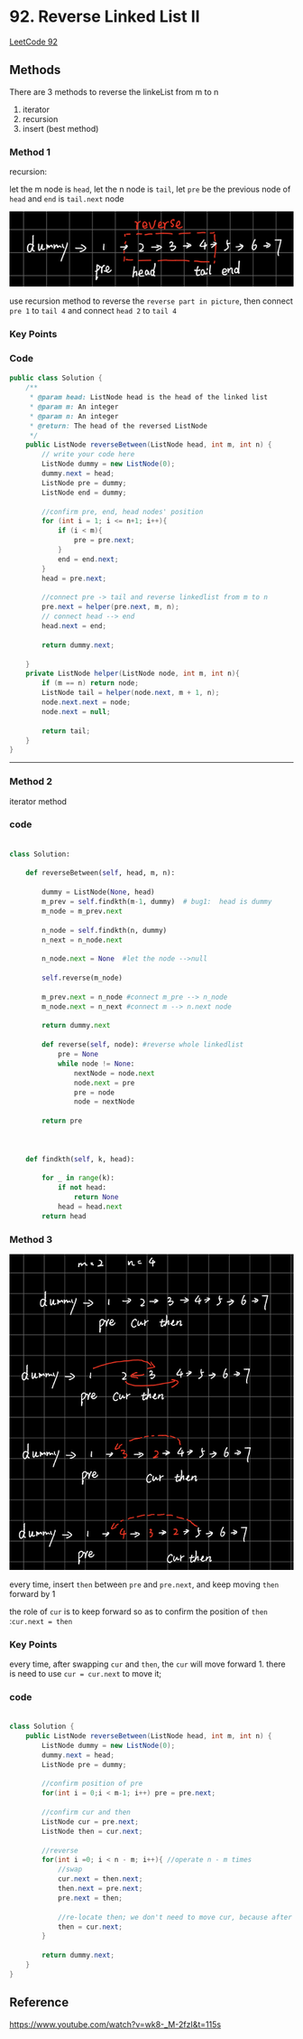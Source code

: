 # 92. Reverse Linked List II    

[LeetCode 92](https://leetcode.com/problems/reverse-linked-list-ii/)


## Methods
There are 3 methods to reverse the linkeList from m to n
1. iterator 
2. recursion 
3. insert (best method)
### Method 1
recursion:

let the m node is `head`, let the n node is `tail`, let `pre` be the previous node of `head` and `end` is `tail.next` node

![](../../Image/Reverse_Linked_List_II.png)

use recursion method to reverse the `reverse part in picture`, then connect `pre 1` to `tail 4` and connect `head 2` to `tail 4`

### Key Points


### Code
```java
public class Solution {
    /**
     * @param head: ListNode head is the head of the linked list 
     * @param m: An integer
     * @param n: An integer
     * @return: The head of the reversed ListNode
     */
    public ListNode reverseBetween(ListNode head, int m, int n) {
        // write your code here
        ListNode dummy = new ListNode(0);
        dummy.next = head;
        ListNode pre = dummy; 
        ListNode end = dummy;
        
        //confirm pre, end, head nodes' position
        for (int i = 1; i <= n+1; i++){
            if (i < m){
                pre = pre.next;     
            }
            end = end.next; 
        }
        head = pre.next;
        
        //connect pre -> tail and reverse linkedlist from m to n
        pre.next = helper(pre.next, m, n);
        // connect head --> end
        head.next = end;  
        
        return dummy.next;
        
    }
    private ListNode helper(ListNode node, int m, int n){
        if (m == n) return node; 
        ListNode tail = helper(node.next, m + 1, n);
        node.next.next = node;
        node.next = null; 
        
        return tail; 
    }
}

```
---------------
### Method 2
iterator method 





### code

```python

class Solution:

    def reverseBetween(self, head, m, n):
         
        dummy = ListNode(None, head)
        m_prev = self.findkth(m-1, dummy)  # bug1:  head is dummy 
        m_node = m_prev.next 
        
        n_node = self.findkth(n, dummy)
        n_next = n_node.next 
        
        n_node.next = None  #let the node -->null
        
        self.reverse(m_node)
        
        m_prev.next = n_node #connect m_pre --> n_node
        m_node.next = n_next #connect m --> n.next node 
        
        return dummy.next  
      
        def reverse(self, node): #reverse whole linkedlist 
            pre = None 
            while node != None:
                nextNode = node.next 
                node.next = pre 
                pre = node 
                node = nextNode
         
        return pre 
            
            
            
    def findkth(self, k, head):
         
        for _ in range(k):
            if not head:
                return None 
            head = head.next 
        return head
```
### Method 3

![](../../Image/Reverse_Linked_List_II_1.png)

every time, insert `then` between `pre` and `pre.next`, and keep moving `then` forward by 1

the role of `cur` is to keep forward so as to confirm the position of `then` :`cur.next = then`

### Key Points

every time, after swapping `cur` and `then`, the `cur` will move forward 1. there is need to use `cur = cur.next` to move it; 

### code

```java

class Solution {
    public ListNode reverseBetween(ListNode head, int m, int n) {
        ListNode dummy = new ListNode(0); 
        dummy.next = head; 
        ListNode pre = dummy;
        
        //confirm position of pre
        for(int i = 0;i < m-1; i++) pre = pre.next; 
        
        //confirm cur and then
        ListNode cur = pre.next;
        ListNode then = cur.next;
        
        //reverse
        for(int i =0; i < n - m; i++){ //operate n - m times
            //swap
            cur.next = then.next;
            then.next = pre.next;
            pre.next = then;
            
            //re-locate then; we don't need to move cur, because after swap, cur has been moved
            then = cur.next;
        }
        
        return dummy.next;
    }
}
```


## Reference
https://www.youtube.com/watch?v=wk8-_M-2fzI&t=115s